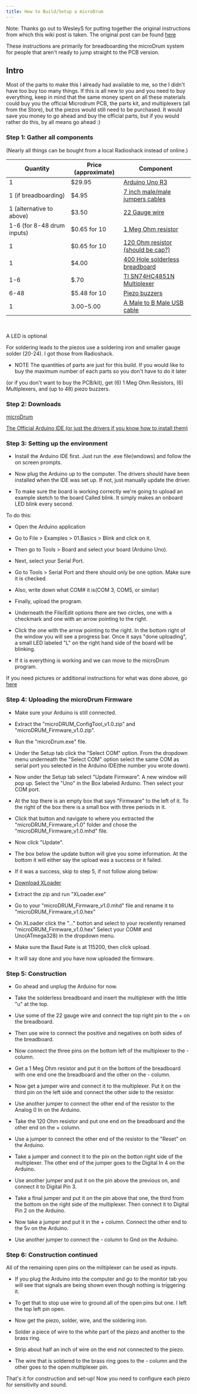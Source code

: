 ```yaml
---
title: How to Build/Setup a microDrum
---
```

Note: Thanks go out to WesleyS for putting together the original instructions
from which this wiki post is taken. The original post can be found [here](http://microdrum.altervista.org/forum/viewtopic.php?f=18&t=215)

These instructions are primarily for breadboarding the microDrum system for
people that aren't ready to jump straight to the PCB version.

## Intro

Most of the parts to make this I already had available to me, so the I didn't
have too buy too many things. If this is all new to you and you need to buy
everything, keep in mind that the same money spent on all these materials could
buy you the official Microdrum PCB, the parts kit, and multiplexers
(all from the Store), but the piezos would still need to be purchased.
It would save you money to go ahead and buy the official parts, but if you would
rather do this, by all means go ahead :)

### Step 1: Gather all components

(Nearly all things can be bought from a local Radioshack instead of online.)

| Quantity                   | Price (approximate) | Component |
| -------------------------- | ------------------- | --------- |
| 1                          | $29.95              |[Arduino Uno R3](http://www.allelectronics.com/item/ard-21/uno-r3/1.html)|
| 1 (if breadboarding)       | $4.95               |[7 inch male/male jumpers cables](http://www.allelectronics.com/item/jm7-30/7-jumper-wires-m/m-30-pack/1.html)|
| 1 (alternative to above)   | $3.50               |[22 Gauge wire](http://www.allelectronics.com/category/825480/wire/cable/solid-hook-up-wire-25-roll/1.html)|
| 1-6 (for 8-48 drum inputs) | $0.65 for 10        |[1 Meg Ohm resistor](http://www.allelectronics.com/item/291-1.1m/1.1-meg-ohm-1/4-watt-resistor/1.html)|
| 1                          | $0.65 for 10        |[120 Ohm resistor (should be cap?)](http://www.allelectronics.com/item/291-120/120-ohm-1/4-watt-resistor/1.html)|
| 1                          | $4.00               |[400 Hole solderless breadboard](http://www.allelectronics.com/item/pb-400/solderless-breadboard-400-contacts/1.html)|
| 1-6                        | $.70                |[TI SN74HC4851N Multiplexer](http://eu.mouser.com/ProductDetail/Texas-Instruments/SN74HC4851N/?qs=sGAEpiMZZMtxrAS98ir%252bs43QrNr9Atf5cGbdp%2fhEq74=)|
| 6-48                       | $5.48 for 10        |[Piezo buzzers](http://eu.mouser.com/ProductDetail/Murata/7BB-27-4C/?qs=%2fha2pyFadugpqzbKouZTGT89obqhIq6eppuOR3ZF4PzJRpa3wfRdbQ%3d%3d)|
| 1                          | $3.00-$5.00         |[A Male to B Male USB cable](https://www.amazon.com/AmazonBasics-Hi-Speed-A-Male-B-Male-Meters/dp/B001TH7GUA)|

<br>

A LED is optional

For soldering leads to the piezos use a soldering iron and smaller gauge solder
(20-24). I got those from Radioshack.

* NOTE The quantities of parts are just for this build. If you would like to buy
the maximum number of each parts so you don't have to do it later

(or if you don't want to buy the PCB/kit), get
(6) 1 Meg Ohm Resistors, (6) Multiplexers, and (up to 48) piezo buzzers. 

### Step 2: Downloads

[microDrum](/microdrum/downloads/)

[The Official Arduino IDE (or just the drivers if you know how to install them)](http://arduino.cc/en/Main/Software)

### Step 3: Setting up the environment

* Install the Arduino IDE first. Just run the .exe file(wndows) and follow the
  on screen prompts.

* Now plug the Arduino up to the computer. The drivers should have been installed
  when the IDE was set up. If not, just manually update the driver.

* To make sure the board is working correctly we're going to upload an example
  sketch to the board Called blink. It simply makes an onboard LED blink every second.

To do this:

* Open the Arduino application

* Go to File > Examples > 01.Basics > Blink and click on it.

* Then go to Tools > Board and select your board (Arduino Uno). 

* Next, select your Serial Port.

* Go to Tools > Serial Port and there should only be one option. Make sure it is checked.

* Also, write down what COM# it is(COM 3, COM5, or similar) 

* Finally, upload the program.

* Underneath the File/Edit options there are two circles, one with a checkmark
  and one with an arrow pointing to the right.

* Click the one with the arrow pointing to the right. In the bottom right of the
  window you will see a progress bar. Once it says "done uploading", a small LED
  labeled "L" on the right hand side of the board will be blinking.

* If it is everything is working and we can move to the microDrum program. 

If you need pictures or additional instructions for what was done above, go [here](http://arduino.cc/en/guide/windows)

### Step 4: Uploading the microDrum Firmware

* Make sure your Arduino is still connected.
* Extract the "microDRUM_ConfigTool_v1.0.zip" and "microDRUM_Firmware_v1.0.zip".
* Run the "microDrum.exe" file.
* Under the Setup tab click the "Select COM" option. From the dropdown menu
  underneath the "Select COM" option select the same COM as serial port you
  selected in the Arduino IDE(the number you wrote down).

* Now under the Setup tab select "Update Firmware". A new window will pop up.
  Select the "Uno" in the Box labeled Arduino. Then select your COM port.
* At the top there is an empty box that says "Firmware" to the left of it.
  To the right of the box there is a small box with three periods in it.
* Click that button and navigate to where you extracted the "microDRUM_Firmware_v1.0"
  folder and chose the "microDRUM_Firmware_v1.0.mhd" file.

* Now click "Update".
* The box below the update button will give you some information.
  At the bottom it will either say the upload was a success or it failed.
* If it was a success, skip to step 5, if not follow along below:
* [Download XLoader](http://russemotto.com/xloader/XLoader.zip)
* Extract the zip and run "XLoader.exe"
* Go to your "microDRUM_Firmware_v1.0.mhd" file and rename it to
  "microDRUM_Firmware_v1.0.hex"
* On XLoader click the "..." botton and select to your recelently renamed
  "microDRUM_Firmware_v1.0.hex" Select your COM# and Uno(ATmega328) in the dropdown menu.
* Make sure the Baud Rate is at 115200, then click upload.
* It will say done and you have now uploaded the firmware.

### Step 5: Construction

* Go ahead and unplug the Arduino for now.
* Take the solderless breadboard and insert the multiplexer with the little "u" at the top.
* Use some of the 22 gauge wire and connect the top right pin to the + on the breadboard.
* Then use wire to connect the positive and negatives on both sides of the breadboard. 

* Now connect the three pins on the bottom left of the multiplexer to the - column. 

* Get a 1 Meg Ohm resistor and put it on the bottom of the breadboard with one
  end one the breadboard and the other on the - column.
* Now get a jumper wire and connect it to the multiplexer. Put it on the third
  pin on the left side and connect the other side to the resistor.
* Use another jumper to connect the other end of the resistor to the Analog 0 In on the Arduino. 

* Take the 120 Ohm resistor and put one end on the breadboard and the other end on the + column.
* Use a jumper to connect the other end of the resistor to the "Reset" on the Arduino. 

* Take a jumper and connect it to the pin on the botton right side of the multiplexer.
  The other end of the jumper goes to the Digital In 4 on the Arduino.
* Use another jumper and put it on the pin above the previous on, and connect it to Digital Pin 3.
* Take a final jumper and put it on the pin above that one, the third from the
  bottom on the right side of the multiplexer. Then connect it to Digital Pin 2 on the Arduino.

* Now take a jumper and put it in the + column. Connect the other end to the 5v on the Arduino.
* Use another jumper to connect the - column to Gnd on the Arduino. 

### Step 6: Construction continued

All of the remaining open pins on the miltiplexer can be used as inputs.

* If you plug the Arduino into the computer and go to the monitor tab you will
  see that signals are being shown even though nothing is triggering it. 

* To get that to stop use wire to ground all of the open pins but one. I left
  the top left pin open. 

* Now get the piezo, solder, wire, and the soldering iron.
* Solder a piece of wire to the white part of the piezo and another to the brass ring. 

* Strip about half an inch of wire on the end not connected to the piezo.
* The wire that is soldered to the brass ring goes to the - column and the other
  goes to the open multiplexer pin. 

That's it for construction and set-up! Now you need to configure each piezo for
sensitivity and sound.
